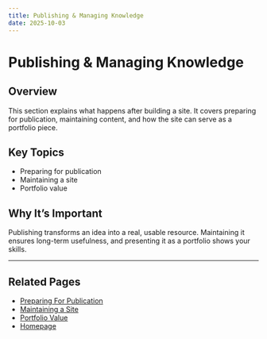 ```yaml
---
title: Publishing & Managing Knowledge
date: 2025-10-03
---
```

# Publishing & Managing Knowledge

## Overview
This section explains what happens after building a site. It covers preparing for publication, maintaining content, and how the site can serve as a portfolio piece.

## Key Topics
- Preparing for publication  
- Maintaining a site  
- Portfolio value  

## Why It’s Important
Publishing transforms an idea into a real, usable resource. Maintaining it ensures long-term usefulness, and presenting it as a portfolio shows your skills.

---
## Related Pages
- [Preparing For Publication](page19-preparing-for-publication.md) 
- [Maintaining a Site](page20-maintaining-a-site.md)
- [Portfolio Value](page21-portfolio-value.md)
- [Homepage](../index.md)  